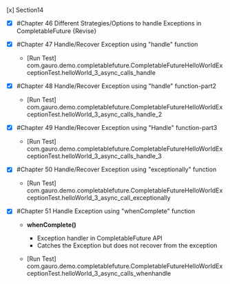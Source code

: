 [x] Section14
- [x] #Chapter 46 Different Strategies/Options to handle Exceptions in CompletableFuture
{Revise}
- [x] #Chapter 47 Handle/Recover Exception using "handle" function
  - [Run Test] com.gauro.demo.completablefuture.CompletableFutureHelloWorldExceptionTest.helloWorld_3_async_calls_handle
  
- [x] #Chapter 48 Handle/Recover Exception using "handle" function-part2
  - [Run Test] com.gauro.demo.completablefuture.CompletableFutureHelloWorldExceptionTest.helloWorld_3_async_calls_handle_2
  
- [x] #Chapter 49 Handle/Recover Exception using "Handle" function-part3
  - [Run Test] com.gauro.demo.completablefuture.CompletableFutureHelloWorldExceptionTest.helloWorld_3_async_calls_handle_3

- [x] #Chapter 50 Handle/Recover Exception using "exceptionally" function
  - [Run Test] com.gauro.demo.completablefuture.CompletableFutureHelloWorldExceptionTest.helloWorld_3_async_call_exceptionally
  
- [x] #Chapter 51 Handle Exception using "whenComplete" function
  - **whenComplete()**
    - Exception handler in CompletableFuture API
    - Catches the Exception but does not recover from the exception
  
  - [Run Test] com.gauro.demo.completablefuture.CompletableFutureHelloWorldExceptionTest.helloWorld_3_async_calls_whenhandle
